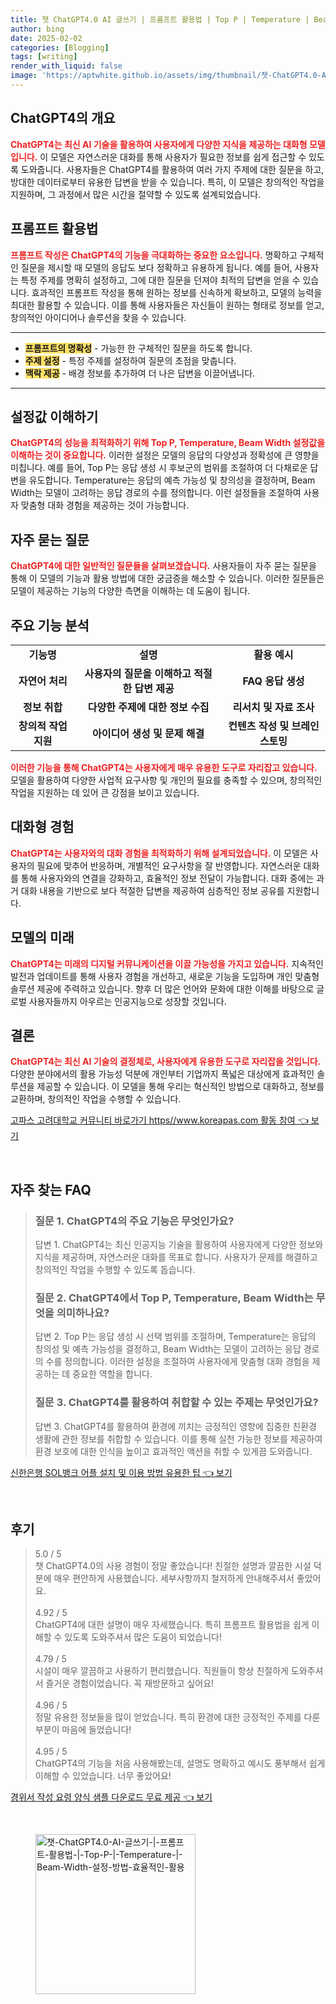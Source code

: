 ```yaml
---
title: 챗 ChatGPT4.0 AI 글쓰기 | 프롬프트 활용법 | Top P | Temperature | Beam Width 설정 방법 효율적인 활용
author: bing
date: 2025-02-02
categories: [Blogging]
tags: [writing]
render_with_liquid: false
image: 'https://aptwhite.github.io/assets/img/thumbnail/챗-ChatGPT4.0-AI-글쓰기-|-프롬프트-활용법-|-Top-P-|-Temperature-|-Beam-Width-설정-방법-효율적인-활용.webp'
---
```



<h2 id='ChatGPT4의 개요'>ChatGPT4의 개요</h2>

<p><b><span style="color: #ee2323;">ChatGPT4는 최신 AI 기술을 활용하여 사용자에게 다양한 지식을 제공하는 대화형 모델입니다.</span></b> 이 모델은 자연스러운 대화를 통해 사용자가 필요한 정보를 쉽게 접근할 수 있도록 도와줍니다. 사용자들은 ChatGPT4를 활용하여 여러 가지 주제에 대한 질문을 하고, 방대한 데이터로부터 유용한 답변을 받을 수 있습니다. 특히, 이 모델은 창의적인 작업을 지원하며, 그 과정에서 많은 시간을 절약할 수 있도록 설계되었습니다.</p>

<h2 id='프롬프트 활용법'>프롬프트 활용법</h2>

<p><b><span style="color: #ee2323;">프롬프트 작성은 ChatGPT4의 기능을 극대화하는 중요한 요소입니다.</span></b> 명확하고 구체적인 질문을 제시할 때 모델의 응답도 보다 정확하고 유용하게 됩니다. 예를 들어, 사용자는 특정 주제를 명확히 설정하고, 그에 대한 질문을 던져야 최적의 답변을 얻을 수 있습니다. 효과적인 프롬프트 작성을 통해 원하는 정보를 신속하게 확보하고, 모델의 능력을 최대한 활용할 수 있습니다. 이를 통해 사용자들은 자신들이 원하는 형태로 정보를 얻고, 창의적인 아이디어나 솔루션을 찾을 수 있습니다.</p>

<hr />

<ul>
    <li><b><span style="background-color: #ffe066;">프롬프트의 명확성</span></b> - 가능한 한 구체적인 질문을 하도록 합니다.</li>
    <li><b><span style="background-color: #ffe066;">주제 설정</span></b> - 특정 주제를 설정하여 질문의 초점을 맞춥니다.</li>
    <li><b><span style="background-color: #ffe066;">맥락 제공</span></b> - 배경 정보를 추가하여 더 나은 답변을 이끌어냅니다.</li>
</ul>

<hr />

<h2 id='설정값 이해하기'>설정값 이해하기</h2>

<p><b><span style="color: #ee2323;">ChatGPT4의 성능을 최적화하기 위해 Top P, Temperature, Beam Width 설정값을 이해하는 것이 중요합니다.</span></b> 이러한 설정은 모델의 응답의 다양성과 정확성에 큰 영향을 미칩니다. 예를 들어, Top P는 응답 생성 시 후보군의 범위를 조절하여 더 다채로운 답변을 유도합니다. Temperature는 응답의 예측 가능성 및 창의성을 결정하며, Beam Width는 모델이 고려하는 응답 경로의 수를 정의합니다. 이런 설정들을 조절하여 사용자 맞춤형 대화 경험을 제공하는 것이 가능합니다.</p>

<h2 id='자주 묻는 질문'>자주 묻는 질문</h2>

<p><b><span style="color: #ee2323;">ChatGPT4에 대한 일반적인 질문들을 살펴보겠습니다.</span></b> 사용자들이 자주 묻는 질문을 통해 이 모델의 기능과 활용 방법에 대한 궁금증을 해소할 수 있습니다. 이러한 질문들은 모델이 제공하는 기능의 다양한 측면을 이해하는 데 도움이 됩니다.</p>

<h2 id='주요 기능 분석'>주요 기능 분석</h2>

<table>
    <tr>
        <td style="text-align: center; height: 17px;"><b>기능명</b></td>
        <td style="text-align: center; height: 17px;"><b>설명</b></td>
        <td style="text-align: center; height: 17px;"><b>활용 예시</b></td>
    </tr>
    <tr>
        <td style="text-align: center; height: 17px;"><b>자연어 처리</b></td>
        <td style="text-align: center; height: 17px;"><b>사용자의 질문을 이해하고 적절한 답변 제공</b></td>
        <td style="text-align: center; height: 17px;"><b>FAQ 응답 생성</b></td>
    </tr>
    <tr>
        <td style="text-align: center; height: 17px;"><b>정보 취합</b></td>
        <td style="text-align: center; height: 17px;"><b>다양한 주제에 대한 정보 수집</b></td>
        <td style="text-align: center; height: 17px;"><b>리서치 및 자료 조사</b></td>
    </tr>
    <tr>
        <td style="text-align: center; height: 17px;"><b>창의적 작업 지원</b></td>
        <td style="text-align: center; height: 17px;"><b>아이디어 생성 및 문제 해결</b></td>
        <td style="text-align: center; height: 17px;"><b>컨텐츠 작성 및 브레인스토밍</b></td>
    </tr>
</table>

<p><b><span style="color: #ee2323;">이러한 기능을 통해 ChatGPT4는 사용자에게 매우 유용한 도구로 자리잡고 있습니다.</span></b> 모델을 활용하여 다양한 사업적 요구사항 및 개인의 필요를 충족할 수 있으며, 창의적인 작업을 지원하는 데 있어 큰 강점을 보이고 있습니다.</p>

<h2 id='대화형 경험'>대화형 경험</h2>

<p><b><span style="color: #ee2323;">ChatGPT4는 사용자와의 대화 경험을 최적화하기 위해 설계되었습니다.</span></b> 이 모델은 사용자의 필요에 맞추어 반응하며, 개별적인 요구사항을 잘 반영합니다. 자연스러운 대화를 통해 사용자와의 연결을 강화하고, 효율적인 정보 전달이 가능합니다. 대화 중에는 과거 대화 내용을 기반으로 보다 적절한 답변을 제공하여 심층적인 정보 공유를 지원합니다.</p>

<h2 id='모델의 미래'>모델의 미래</h2>

<p><b><span style="color: #ee2323;">ChatGPT4는 미래의 디지털 커뮤니케이션을 이끌 가능성을 가지고 있습니다.</span></b> 지속적인 발전과 업데이트를 통해 사용자 경험을 개선하고, 새로운 기능을 도입하며 개인 맞춤형 솔루션 제공에 주력하고 있습니다. 향후 더 많은 언어와 문화에 대한 이해를 바탕으로 글로벌 사용자들까지 아우르는 인공지능으로 성장할 것입니다.</p>

<h2 id='결론'>결론</h2>

<p><b><span style="color: #ee2323;">ChatGPT4는 최신 AI 기술의 결정체로, 사용자에게 유용한 도구로 자리잡을 것입니다.</span></b> 다양한 분야에서의 활용 가능성 덕분에 개인부터 기업까지 폭넓은 대상에게 효과적인 솔루션을 제공할 수 있습니다. 이 모델을 통해 우리는 혁신적인 방법으로 대화하고, 정보를 교환하며, 창의적인 작업을 수행할 수 있습니다.</p>


<p><a class="click-button" title="고파스 고려대학교 커뮤니티 바로가기 https//www.koreapas.com 활동 참여" href="https://aptwhite.github.io/posts/%EA%B3%A0%ED%8C%8C%EC%8A%A4-%EA%B3%A0%EB%A0%A4%EB%8C%80%ED%95%99%EA%B5%90-%EC%BB%A4%EB%AE%A4%EB%8B%88%ED%8B%B0-%EB%B0%94%EB%A1%9C%EA%B0%80%EA%B8%B0-httpswww.koreapas.com-%ED%99%9C%EB%8F%99-%EC%B0%B8%EC%97%AC/" rel="dofollow">고파스 고려대학교 커뮤니티 바로가기 https//www.koreapas.com 활동 참여 👈 보기</a></p><br>
<h2 id='자주_찾는_FAQ'>자주 찾는 FAQ</h2>
<div itemscope="" itemtype="https://schema.org/FAQPage"> 
<blockquote> 
<div itemscope="" itemprop="mainEntity" itemtype="https://schema.org/Question"> 
<h3 itemprop="name">질문 1. ChatGPT4의 주요 기능은 무엇인가요?</h3> 
<div itemscope="" itemprop="acceptedAnswer" itemtype="https://schema.org/Answer"> 
<span itemprop="text"> 
<p>답변 1. ChatGPT4는 최신 인공지능 기술을 활용하여 사용자에게 다양한 정보와 지식을 제공하며, 자연스러운 대화를 목표로 합니다. 사용자가 문제를 해결하고 창의적인 작업을 수행할 수 있도록 돕습니다.</p> 
</span> 
</div> 
</div> 

<div itemscope="" itemprop="mainEntity" itemtype="https://schema.org/Question"> 
<h3 itemprop="name">질문 2. ChatGPT4에서 Top P, Temperature, Beam Width는 무엇을 의미하나요?</h3> 
<div itemscope="" itemprop="acceptedAnswer" itemtype="https://schema.org/Answer"> 
<span itemprop="text"> 
<p>답변 2. Top P는 응답 생성 시 선택 범위를 조절하며, Temperature는 응답의 창의성 및 예측 가능성을 결정하고, Beam Width는 모델이 고려하는 응답 경로의 수를 정의합니다. 이러한 설정을 조절하여 사용자에게 맞춤형 대화 경험을 제공하는 데 중요한 역할을 합니다.</p> 
</span> 
</div> 
</div> 

<div itemscope="" itemprop="mainEntity" itemtype="https://schema.org/Question"> 
<h3 itemprop="name">질문 3. ChatGPT4를 활용하여 취합할 수 있는 주제는 무엇인가요?</h3> 
<div itemscope="" itemprop="acceptedAnswer" itemtype="https://schema.org/Answer"> 
<span itemprop="text"> 
<p>답변 3. ChatGPT4를 활용하여 환경에 끼치는 긍정적인 영향에 집중한 친환경 생활에 관한 정보를 취합할 수 있습니다. 이를 통해 실천 가능한 정보를 제공하여 환경 보호에 대한 인식을 높이고 효과적인 액션을 취할 수 있게끔 도와줍니다.</p> 
</span> 
</div> 
</div> 
</blockquote> 
</div>
<p><a class="click-button" title="신한은행 SOL뱅크 어플 설치 및 이용 방법 유용한 팁" href="https://aptwhite.github.io/posts/%EC%8B%A0%ED%95%9C%EC%9D%80%ED%96%89-SOL%EB%B1%85%ED%81%AC-%EC%96%B4%ED%94%8C-%EC%84%A4%EC%B9%98-%EB%B0%8F-%EC%9D%B4%EC%9A%A9-%EB%B0%A9%EB%B2%95-%EC%9C%A0%EC%9A%A9%ED%95%9C-%ED%8C%81/" rel="dofollow">신한은행 SOL뱅크 어플 설치 및 이용 방법 유용한 팁 👈 보기</a></p><br>
<h2 id='후기'>후기</h2>
<div itemscope itemtype="https://schema.org/Product">
  <blockquote>
  <div itemprop="review" itemscope itemtype="https://schema.org/Review">
      <div itemprop="reviewRating" itemscope itemtype="https://schema.org/Rating"> <span itemprop="ratingValue">5.0</span> / <span itemprop="bestRating">5</span> </div>
      <span itemprop="reviewBody">챗 ChatGPT4.0의 사용 경험이 정말 좋았습니다! 친절한 설명과 깔끔한 시설 덕분에 매우 편안하게 사용했습니다. 세부사항까지 철저하게 안내해주셔서 좋았어요.</span>
  </div>
  <br>
  <div itemprop="review" itemscope itemtype="https://schema.org/Review">
      <div itemprop="reviewRating" itemscope itemtype="https://schema.org/Rating"> <span itemprop="ratingValue">4.92</span> / <span itemprop="bestRating">5</span> </div>
      <span itemprop="reviewBody">ChatGPT4에 대한 설명이 매우 자세했습니다. 특히 프롬프트 활용법을 쉽게 이해할 수 있도록 도와주셔서 많은 도움이 되었습니다!</span>
  </div>
  <br>
  <div itemprop="review" itemscope itemtype="https://schema.org/Review">
      <div itemprop="reviewRating" itemscope itemtype="https://schema.org/Rating"> <span itemprop="ratingValue">4.79</span> / <span itemprop="bestRating">5</span> </div>
      <span itemprop="reviewBody">시설이 매우 깔끔하고 사용하기 편리했습니다. 직원들이 항상 친절하게 도와주셔서 즐거운 경험이었습니다. 꼭 재방문하고 싶어요!</span>
  </div>
  <br>
  <div itemprop="review" itemscope itemtype="https://schema.org/Review">
      <div itemprop="reviewRating" itemscope itemtype="https://schema.org/Rating"> <span itemprop="ratingValue">4.96</span> / <span itemprop="bestRating">5</span> </div>
      <span itemprop="reviewBody">정말 유용한 정보들을 많이 얻었습니다. 특히 환경에 대한 긍정적인 주제를 다룬 부분이 마음에 들었습니다!</span>
  </div>
  <br>
  <div itemprop="review" itemscope itemtype="https://schema.org/Review">
      <div itemprop="reviewRating" itemscope itemtype="https://schema.org/Rating"> <span itemprop="ratingValue">4.95</span> / <span itemprop="bestRating">5</span> </div>
      <span itemprop="reviewBody">ChatGPT4의 기능을 처음 사용해봤는데, 설명도 명확하고 예시도 풍부해서 쉽게 이해할 수 있었습니다. 너무 좋았어요!</span>
  </div>
</blockquote>
</div>
<p><a class="click-button" title="경위서 작성 요령 양식 샘플 다운로드 무료 제공" href="https://aptwhite.github.io/posts/%EA%B2%BD%EC%9C%84%EC%84%9C-%EC%9E%91%EC%84%B1-%EC%9A%94%EB%A0%B9-%EC%96%91%EC%8B%9D-%EC%83%98%ED%94%8C-%EB%8B%A4%EC%9A%B4%EB%A1%9C%EB%93%9C-%EB%AC%B4%EB%A3%8C-%EC%A0%9C%EA%B3%B5/" rel="dofollow">경위서 작성 요령 양식 샘플 다운로드 무료 제공 👈 보기</a></p><br>
<figure class="image"><img src="https://aptwhite.github.io/assets/img/thumbnail/챗-ChatGPT4.0-AI-글쓰기-|-프롬프트-활용법-|-Top-P-|-Temperature-|-Beam-Width-설정-방법-효율적인-활용.webp" alt="챗-ChatGPT4.0-AI-글쓰기-|-프롬프트-활용법-|-Top-P-|-Temperature-|-Beam-Width-설정-방법-효율적인-활용" width="256" height="256"></figure>
